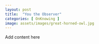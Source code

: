```yaml
---
layout: post
title:  "You the Observer"
categories: [ OnKnowing ]
image: assets/images/great-horned-owl.jpg
---
```

Add content here